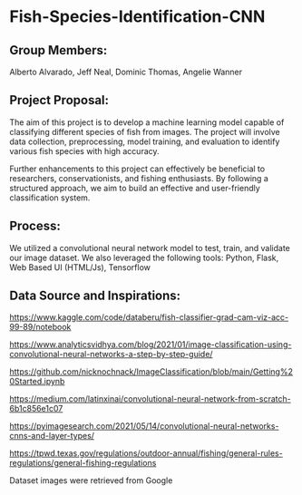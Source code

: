 # Fish-Species-Identification-CNN

## Group Members: 
Alberto Alvarado, Jeff Neal, Dominic Thomas, Angelie Wanner

## Project Proposal:
The aim of this project is to develop a machine learning model capable of classifying different species of fish from images. The project will involve data collection, preprocessing, model training, and evaluation to identify various fish species with high accuracy.

Further enhancements to this project can effectively be beneficial to researchers, conservationists, and fishing enthusiasts. By following a structured approach, we aim to build an effective and user-friendly classification system.

## Process:
We utilized a convolutional neural network model to test, train, and validate our image dataset. We also leveraged the following tools: Python, Flask, Web Based UI (HTML/Js), Tensorflow

## Data Source and Inspirations:
https://www.kaggle.com/code/databeru/fish-classifier-grad-cam-viz-acc-99-89/notebook

https://www.analyticsvidhya.com/blog/2021/01/image-classification-using-convolutional-neural-networks-a-step-by-step-guide/

https://github.com/nicknochnack/ImageClassification/blob/main/Getting%20Started.ipynb

https://medium.com/latinxinai/convolutional-neural-network-from-scratch-6b1c856e1c07

https://pyimagesearch.com/2021/05/14/convolutional-neural-networks-cnns-and-layer-types/

https://tpwd.texas.gov/regulations/outdoor-annual/fishing/general-rules-regulations/general-fishing-regulations

Dataset images were retrieved from Google
